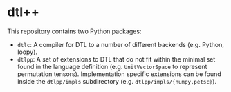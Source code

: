 # dtl++

This repository contains two Python packages:

- `dtlc`: A compiler for DTL to a number of different backends (e.g. Python, loopy).
- `dtlpp`: A set of extensions to DTL that do not fit within the minimal set found in the language definition (e.g. `UnitVectorSpace` to represent permutation tensors). Implementation specific extensions can be found inside the `dtlpp/impls` subdirectory (e.g. `dtlpp/impls/{numpy,petsc}`).
